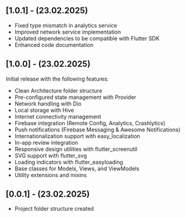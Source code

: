 
## [1.0.1] - (23.02.2025)

* Fixed type mismatch in analytics service
* Improved network service implementation
* Updated dependencies to be compatible with Flutter SDK
* Enhanced code documentation

## [1.0.0] - (23.02.2025)

Initial release with the following features:

* Clean Architecture folder structure
* Pre-configured state management with Provider
* Network handling with Dio
* Local storage with Hive
* Internet connectivity management
* Firebase integration (Remote Config, Analytics, Crashlytics)
* Push notifications (Firebase Messaging & Awesome Notifications)
* Internationalization support with easy_localization
* In-app review integration
* Responsive design utilities with flutter_screenutil
* SVG support with flutter_svg
* Loading indicators with flutter_easyloading
* Base classes for Models, Views, and ViewModels
* Utility extensions and mixins

## [0.0.1] - (23.02.2025)

* Project folder structure created
